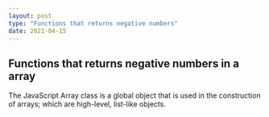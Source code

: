 ```yaml
---
layout: post
type: "Functions that returns negative numbers"
date: 2021-04-15
---
```

## Functions that returns negative numbers in a array

The JavaScript Array class is a global object that is used in the construction of arrays; which are high-level, list-like objects.
